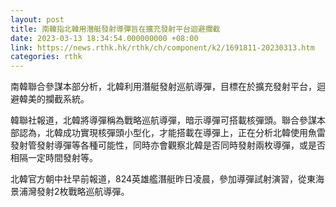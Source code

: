 ```yaml
---
layout: post
title: 南韓指北韓用潛艇發射導彈旨在擴充發射平台迴避攔截
date: 2023-03-13 18:34:54.000000000 +08:00
link: https://news.rthk.hk/rthk/ch/component/k2/1691811-20230313.htm
categories: rthk
---
```


南韓聯合參謀本部分析，北韓利用潛艇發射巡航導彈，目標在於擴充發射平台，迴避韓美的攔截系統。

韓聯社報道，北韓將導彈稱為戰略巡航導彈，暗示導彈可搭載核彈頭。聯合參謀本部認為，北韓成功實現核彈頭小型化，才能搭載在導彈上，正在分析北韓使用魚雷發射管發射導彈等各種可能性，同時亦會觀察北韓是否同時發射兩枚導彈，或是否相隔一定時間發射等。
 
北韓官方朝中社早前報道，824英雄艦潛艇昨日凌晨，參加導彈試射演習，從東海景浦灣發射2枚戰略巡航導彈。
